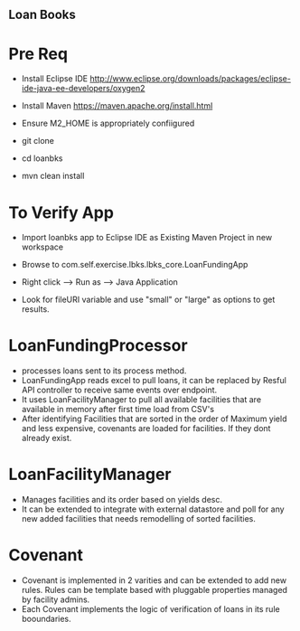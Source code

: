 ## Loan Books
# Pre Req
- Install Eclipse IDE
http://www.eclipse.org/downloads/packages/eclipse-ide-java-ee-developers/oxygen2

- Install Maven
https://maven.apache.org/install.html

- Ensure M2_HOME is appropriately confiigured

- git clone <this repo>
  
- cd loanbks

- mvn clean install

# To Verify App

- Import loanbks app to Eclipse IDE as Existing Maven Project in new workspace

- Browse to com.self.exercise.lbks.lbks_core.LoanFundingApp

- Right click --> Run as --> Java Application

- Look for fileURI variable and use "small" or "large" as options to get results.

# LoanFundingProcessor
- processes loans sent to its process method.
- LoanFundingApp reads excel to pull loans, it can be replaced by Resful API controller to receive same events over endpoint.
- It uses LoanFacilityManager to pull all available facilities that are available in memory after first time load from CSV's
- After identifying Facilities that are sorted in the order of Maximum yield and less expensive, covenants are loaded for facilities. If they dont already exist.

# LoanFacilityManager
- Manages facilities and its order based on yields desc.
- It can be extended to integrate with external datastore and poll for any new added facilities that needs remodelling of sorted facilities.

# Covenant
- Covenant is implemented in 2 varities and can be extended to add new rules. Rules can be template based with pluggable properties managed by facility admins.
- Each Covenant implements the logic of verification of loans in its rule booundaries.
